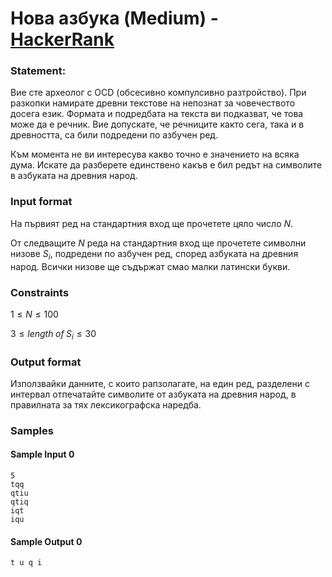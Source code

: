 #  Нова азбука (Medium) - [HackerRank](<https://www.hackerrank.com/contests/sda-hw-10-2023/challenges/challenge-2752>)


### Statement:

Вие сте археолог с OCD (обсесивно компулсивно разтройство). При разкопки намирате древни текстове на непознат за човечеството досега език. Формата и подредбата на текста ви подказват, че това може да е речник. Вие допускате, че речниците както сега, така и в древността, са били подредени по азбучен ред. 

Към момента не ви интересува какво точно е значението на всяка дума. Искате да разберете единствено какъв е бил редът на символите в азбуката на древния народ.


### Input format

На първият ред на стандартния вход ще прочетете цяло число $N$.

От следващите $N$ реда на стандартния вход ще прочетете символни низове $S_i$, подредени по азбучен ред, според азбуката на древния народ. Всички низове ще съдържат смао малки латински букви.


### Constraints

$1 \le N \le 100$

$3 \le length \; of \;  S_i \le 30$
   

### Output format

Използвайки данните, с които рапзолагате, на един ред, разделени с интервал отпечатайте символите от азбуката на древния народ, в правилната за тях лексикографска наредба.


### Samples


#### Sample Input 0
```
5
tqq
qtiu
qtiq
iqt
iqu
```

#### Sample Output 0
```
t u q i
```
